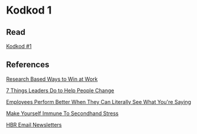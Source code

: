 # Kodkod 1
## Read

[Kodkod #1][1]


## References

[Research Based Ways to Win at Work][2]

[7 Things Leaders Do to Help People Change][3]

[Employees Perform Better When They Can Literally See What You're Saying][4]

[Make Yourself Immune To Secondhand Stress][5]

[HBR Email Newsletters][6]


[1]: http://www.k0dk0d.com/pdfs/kodkod1.pdf "Kodkod #1"
[2]: https://hbr.org/2015/12/research-based-ways-to-win-at-work-in-2016
[3]: https://hbr.org/2015/07/7-things-leaders-do-to-help-people-change
[4]: https://hbr.org/2015/06/employees-perform-better-when-they-can-literally-see-what-youre-saying
[5]: https://hbr.org/2015/09/make-yourself-immune-to-secondhand-stress
[6]: https://hbr.org/email-newsletters

